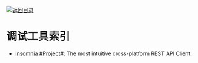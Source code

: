 [![返回目录](https://user-images.githubusercontent.com/5803001/38079637-ff0abcf0-3371-11e8-9b76-ad651620afc7.jpg)](https://github.com/wxyyxc1992/Awesome-Links) 
 
 
# 调试工具索引

- [insomnia #Project#](https://github.com/getinsomnia/insomnia): The most intuitive cross-platform REST API Client.
